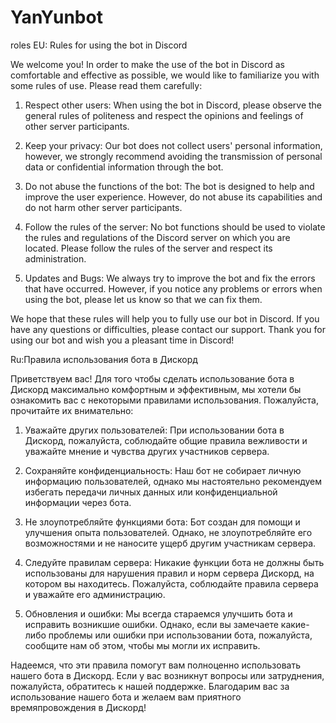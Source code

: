 # YanYunbot
roles
EU: Rules for using the bot in Discord

We welcome you! In order to make the use of the bot in Discord as comfortable and effective as possible, we would like to familiarize you with some rules of use. Please read them carefully:

1. Respect other users: When using the bot in Discord, please observe the general rules of politeness and respect the opinions and feelings of other server participants.

2. Keep your privacy: Our bot does not collect users' personal information, however, we strongly recommend avoiding the transmission of personal data or confidential information through the bot.

3. Do not abuse the functions of the bot: The bot is designed to help and improve the user experience. However, do not abuse its capabilities and do not harm other server participants.
   
4. Follow the rules of the server: No bot functions should be used to violate the rules and regulations of the Discord server on which you are located. Please follow the rules of the server and respect its administration.

5. Updates and Bugs: We always try to improve the bot and fix the errors that have occurred. However, if you notice any problems or errors when using the bot, please let us know so that we can fix them.

We hope that these rules will help you to fully use our bot in Discord. If you have any questions or difficulties, please contact our support. Thank you for using our bot and wish you a pleasant time in Discord!



Ru:Правила использования бота в Дискорд

Приветствуем вас! Для того чтобы сделать использование бота в Дискорд максимально комфортным и эффективным, мы хотели бы ознакомить вас с некоторыми правилами использования. Пожалуйста, прочитайте их внимательно:

1. Уважайте других пользователей: При использовании бота в Дискорд, пожалуйста, соблюдайте общие правила вежливости и уважайте мнение и чувства других участников сервера.

2. Сохраняйте конфиденциальность: Наш бот не собирает личную информацию пользователей, однако мы настоятельно рекомендуем избегать передачи личных данных или конфиденциальной информации через бота.

3. Не злоупотребляйте функциями бота: Бот создан для помощи и улучшения опыта пользователей. Однако, не злоупотребляйте его возможностями и не наносите ущерб другим участникам сервера.

4. Следуйте правилам сервера: Никакие функции бота не должны быть использованы для нарушения правил и норм сервера Дискорд, на котором вы находитесь. Пожалуйста, соблюдайте правила сервера и уважайте его администрацию.

5. Обновления и ошибки: Мы всегда стараемся улучшить бота и исправить возникшие ошибки. Однако, если вы замечаете какие-либо проблемы или ошибки при использовании бота, пожалуйста, сообщите нам об этом, чтобы мы могли их исправить.

Надеемся, что эти правила помогут вам полноценно использовать нашего бота в Дискорд. Если у вас возникнут вопросы или затруднения, пожалуйста, обратитесь к нашей поддержке. Благодарим вас за использование нашего бота и желаем вам приятного времяпровождения в Дискорд!

